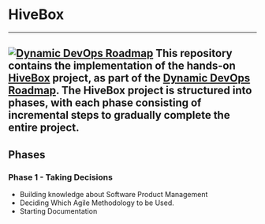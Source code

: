 # HiveBox
---
[![Dynamic DevOps Roadmap](https://devopshive.net/badges/dynamic-devops-roadmap.svg)](https://github.com/DevOpsHiveHQ/dynamic-devops-roadmap)
This repository contains the implementation of the hands-on [HiveBox](https://devopsroadmap.io/projects/hivebox/) project, as part of the [Dynamic DevOps Roadmap](https://devopsroadmap.io/). The HiveBox project is structured into phases, with each phase consisting of incremental steps to gradually complete the entire project.
---
## Phases
### Phase 1 - Taking Decisions
- Building knowledge about Software Product Management
- Deciding Which Agile Methodology to be Used.
- Starting Documentation
